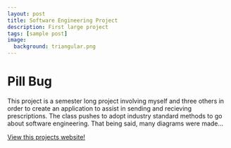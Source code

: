 ```yaml
---
layout: post
title: Software Engineering Project
description: First large project
tags: [sample post]
image:
  background: triangular.png
---
```

# Pill Bug 
This project is a semester long project involving myself and three others in order to create an application to assist in sending and recieving prescriptions.
The class pushes to adopt industry standard methods to go about software engineering. That being said, many diagrams were made...

[View this projects website!](http://cecs343project.github.io/Farm/)
